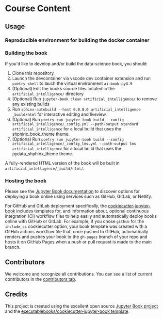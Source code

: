 # Course Content

<!-- <a rel="license" href="http://creativecommons.org/licenses/by/4.0/"><img alt="Creative Commons License" style="border-width:0" src="https://i.creativecommons.org/l/by/4.0/88x31.png" /></a><br />This work is licensed under a <a rel="license" href="http://creativecommons.org/licenses/by/4.0/">Creative Commons Attribution 4.0 International License</a>. -->

## Usage

### Reproducible environment for building the docker container



### Building the book

If you'd like to develop and/or build the data-science book, you should:

1. Clone this repository 
2. Launch the devcontainer via vscode dev container extension and run `poetry shell` to lauch the virtual environment `ai-book-py3.9`
3. (Optional) Edit the books source files located in the `artificial_intelligence/` directory
4. (Optional) Run `jupyter-book clean artificial_intelligence/` to remove any existing builds
5.  Run `sphinx-autobuild --host 0.0.0.0 artificial_intelligence _build/html` for interactive editing and liveview. 
6. (Optiona) Run `poetry run jupyter-book build --config artificial_intelligence/_config.yml --path-output standard artificial_intelligence` for a local build that uses the shphinx_book_theme theme.
7. (Optiona) Run `poetry run jupyter-book build --config artificial_intelligence/_config_lms.yml --path-output lms artificial_intelligence` for a local build that uses the pydata_shphinx_theme theme.


A fully-rendered HTML version of the book will be built in `artificial_intelligence/_build/html/`.

### Hosting the book

Please see the [Jupyter Book documentation](https://jupyterbook.org/publish/web.html) to discover options for deploying a book online using services such as GitHub, GitLab, or Netlify.

For GitHub and GitLab deployment specifically, the [cookiecutter-jupyter-book](https://github.com/executablebooks/cookiecutter-jupyter-book) includes templates for, and information about, optional continuous integration (CI) workflow files to help easily and automatically deploy books online with GitHub or GitLab. For example, if you chose `github` for the `include_ci` cookiecutter option, your book template was created with a GitHub actions workflow file that, once pushed to GitHub, automatically renders and pushes your book to the `gh-pages` branch of your repo and hosts it on GitHub Pages when a push or pull request is made to the main branch.

## Contributors

We welcome and recognize all contributions. You can see a list of current contributors in the [contributors tab](https://github.com/pantelis/data_mining/graphs/contributors).

## Credits

This project is created using the excellent open source [Jupyter Book project](https://jupyterbook.org/) and the [executablebooks/cookiecutter-jupyter-book template](https://github.com/executablebooks/cookiecutter-jupyter-book).

